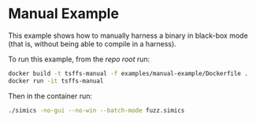 # Manual Example

This example shows how to manually harness a binary in black-box mode
(that is, without being able to compile in a harness).

To run this example, from the *repo root* run:

```sh
docker build -t tsffs-manual -f examples/manual-example/Dockerfile .
docker run -it tsffs-manual
```

Then in the container run:

```sh
./simics -no-gui --no-win --batch-mode fuzz.simics
```